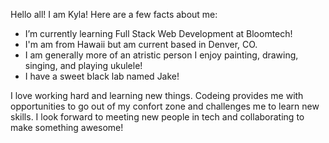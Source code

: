 Hello all! I am Kyla! Here are a few facts about me:
- I’m currently learning Full Stack Web Development at Bloomtech!
- I'm am from Hawaii but am current based in Denver, CO.
- I am generally more of an atristic person I enjoy painting, drawing, singing, and playing ukulele!
- I have a sweet black lab named Jake!

I love working hard and learning new things. Codeing provides me with opportunities to go out of my confort zone and challenges me to learn new skills. I look forward to meeting new people in tech and collaborating to make something awesome!
<!--
**KylaKorkowski/KylaKorkowski** is a ✨ _special_ ✨ repository because its `README.md` (this file) appears on your GitHub profile.

Here are some ideas to get you started:

- 🔭 I’m currently working on ...
- 🌱 I’m currently learning ...
- 👯 I’m looking to collaborate on ...
- 🤔 I’m looking for help with ...
- 💬 Ask me about ...
- 📫 How to reach me: ...
- 😄 Pronouns: ...
- ⚡ Fun fact: ...
-->
